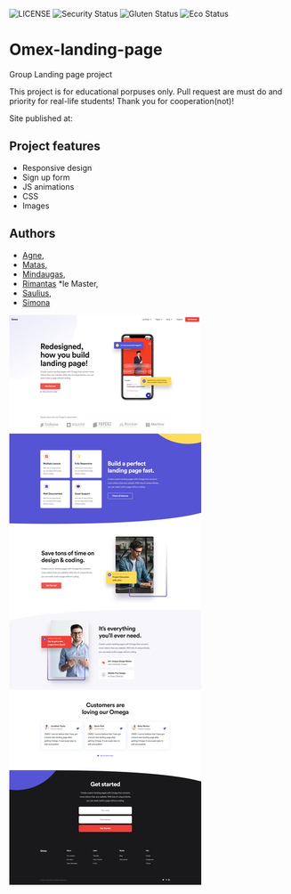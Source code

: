 ![LICENSE](https://img.shields.io/badge/license-MIT-blue.svg?style=flat-square)
![Security Status](https://img.shields.io/security-headers?label=Security&url=https%3A%2F%2Fgithub.com&style=flat-square)
![Gluten Status](https://img.shields.io/badge/Gluten-Free-green.svg)
![Eco Status](https://img.shields.io/badge/ECO-Friendly-green.svg)

# Omex-landing-page

Group Landing page project

This project is for educational porpuses only. Pull request are must do and priority for real-life students! Thank you for cooperation(not)!

Site published at:

## Project features

- Responsive design
- Sign up form
- JS animations
- CSS
- Images

## Authors

- [Agne](https://github.com/agnekauk/),
- [Matas](https://github.com/Matulanas),
- [Mindaugas](https://github.com/eyyMinda),
- [Rimantas](https://github.com/belauzas) \*le Master,
- [Saulius](https://github.com/sauliusss),
- [Simona](https://github.com/simonasablinaite)

![Desktop Design Preview](CLIENT/desktop.png?raw=true "Desktop Design Preview")
